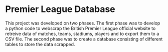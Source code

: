 # Premier League Database
This project was developed on two phases. The first phase was to develop a python code to webscrap the British Premier League official website to retreive data
of matches, teams, stadiums, players and to export them to a CSV file. The second phase was to create a database consisting of different tables to store the data scrapped.
